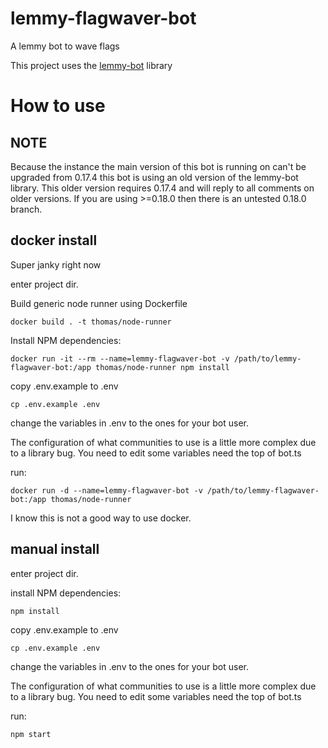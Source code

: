 # lemmy-flagwaver-bot

A lemmy bot to wave flags

This project uses the [lemmy-bot](https://github.com/SleeplessOne1917/lemmy-bot) library

# How to use
## NOTE
Because the instance the main version of this bot is running on can't be upgraded from 0.17.4 this bot is using an old version of the lemmy-bot library. This older version requires 0.17.4 and will reply to all comments on older versions. If you are using >=0.18.0 then there is an untested 0.18.0 branch.

## docker install
Super janky right now  

enter project dir.

Build generic node runner using Dockerfile  
```
docker build . -t thomas/node-runner
```

Install NPM dependencies:  
```
docker run -it --rm --name=lemmy-flagwaver-bot -v /path/to/lemmy-flagwaver-bot:/app thomas/node-runner npm install
```

copy .env.example to .env  
```
cp .env.example .env
```

change the variables in .env to the ones for your bot user.

The configuration of what communities to use is a little more complex due to a library bug. You need to edit some variables need the top of bot.ts

run:  
```
docker run -d --name=lemmy-flagwaver-bot -v /path/to/lemmy-flagwaver-bot:/app thomas/node-runner
```

I know this is not a good way to use docker.

## manual install
enter project dir.

install NPM dependencies:
```
npm install
```

copy .env.example to .env  
```
cp .env.example .env
```

change the variables in .env to the ones for your bot user.

The configuration of what communities to use is a little more complex due to a library bug. You need to edit some variables need the top of bot.ts

run:  
```
npm start
```
